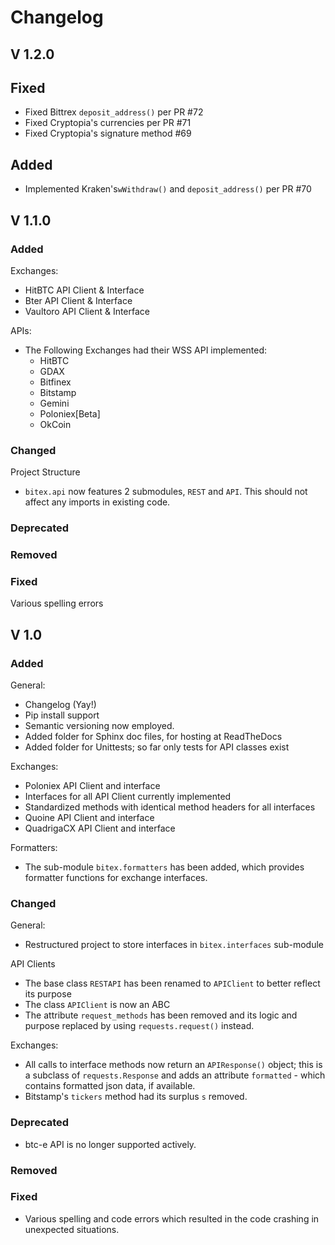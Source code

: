# Changelog

## V 1.2.0
## Fixed
 - Fixed Bittrex `deposit_address()` per PR #72
 - Fixed Cryptopia's currencies per PR #71
 - Fixed Cryptopia's signature method #69

## Added
 - Implemented Kraken's`wWithdraw()` and `deposit_address()` per PR #70

## V 1.1.0
### Added
Exchanges:
- HitBTC API Client & Interface
- Bter API Client & Interface
- Vaultoro API Client & Interface

APIs:
- The Following Exchanges had their WSS API implemented:
    - HitBTC
    - GDAX
    - Bitfinex
    - Bitstamp
    - Gemini
    - Poloniex[Beta]
    - OkCoin
    
### Changed
Project Structure
- `bitex.api` now features 2 submodules, `REST` and `API`. This should
not affect any imports in existing code.

### Deprecated
### Removed
### Fixed
Various spelling errors

## V 1.0
### Added
General:
- Changelog (Yay!)
- Pip install support
- Semantic versioning now employed.
- Added folder for Sphinx doc files, for hosting at ReadTheDocs
- Added folder for Unittests; so far only tests for API classes exist

Exchanges:
- Poloniex  API Client and interface
- Interfaces for all API Client currently implemented
- Standardized methods with identical method headers for all interfaces
- Quoine API Client and interface
- QuadrigaCX API Client and interface

Formatters:
- The sub-module `bitex.formatters` has been added, which provides formatter
functions for exchange interfaces.

### Changed
General:
- Restructured project to store interfaces in `bitex.interfaces` sub-module

API Clients
- The base class `RESTAPI` has been renamed to `APIClient` to better reflect
its purpose
- The class `APIClient` is now an ABC
- The attribute `request_methods` has been removed and its logic and purpose
replaced by using `requests.request()` instead.

Exchanges:
- All calls to interface methods now return an `APIResponse()` object; this is a
subclass of `requests.Response` and adds an attribute `formatted` - which
contains formatted json data, if available.
- Bitstamp's `tickers` method had its surplus `s` removed.

### Deprecated
- btc-e API is no longer supported actively.

### Removed

### Fixed
- Various spelling and code errors which resulted in the code crashing in unexpected situations.
